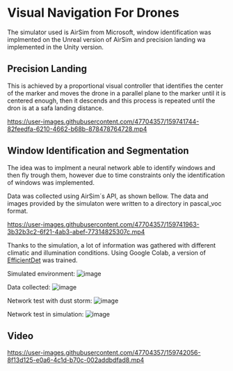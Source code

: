 # Visual Navigation For Drones
The simulator used is AirSim from Microsoft, window identification was implmented on the Unreal version of AirSim and precision landing wa implemented in the Unity version.

## Precision Landing
This is achieved by a proportional visual controller that identifies the center of the marker and moves 
the drone in a parallel plane to the marker until it is centered enough, then it descends and this process is repeated until the dron is at a safa landing distance.

https://user-images.githubusercontent.com/47704357/159741744-82feedfa-6210-4662-b68b-878478764728.mp4

## Window Identification and Segmentation
The idea was to implment a neural network able to identify windows and then fly trough them, however due to time constraints only the identification of windows 
was implemented.

Data was collected using AirSim´s API, as shown bellow. The data and images provided by the simulaton were written to a directory in pascal_voc format.

https://user-images.githubusercontent.com/47704357/159741963-3b32b3c2-6f21-4ab3-abef-77314825307c.mp4

Thanks to the simulation, a lot of information was gathered with different climatic and illumination conditions. 
Using Google Colab, a version of [EfficientDet](https://arxiv.org/abs/1911.09070) was trained.

Simulated environment:
![image](https://user-images.githubusercontent.com/47704357/159744851-db05cf19-8470-4343-b929-a673b3eaafdc.png)

Data collected:
![image](https://user-images.githubusercontent.com/47704357/159744908-63239ef0-038b-48c6-ab7f-ed6c927e2eec.png)

Network test with dust storm:
![image](https://user-images.githubusercontent.com/47704357/159745289-a284dbf7-e376-456f-8656-552cbb95a5c4.png)

Network test in simulation:
![image](https://user-images.githubusercontent.com/47704357/159745254-0ad858dc-46ae-4ec5-991e-0bfdc5250152.png)

## Video

https://user-images.githubusercontent.com/47704357/159742056-8f13d125-e0a6-4c1d-b70c-002addbdfad8.mp4
